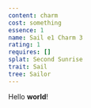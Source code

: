 ```yaml
---
content: charm
cost: something
essence: 1
name: Sail e1 Charm 3
rating: 1
requires: []
splat: Second Sunrise
trait: Sail
tree: Sailor
---
```


Hello **world**!
